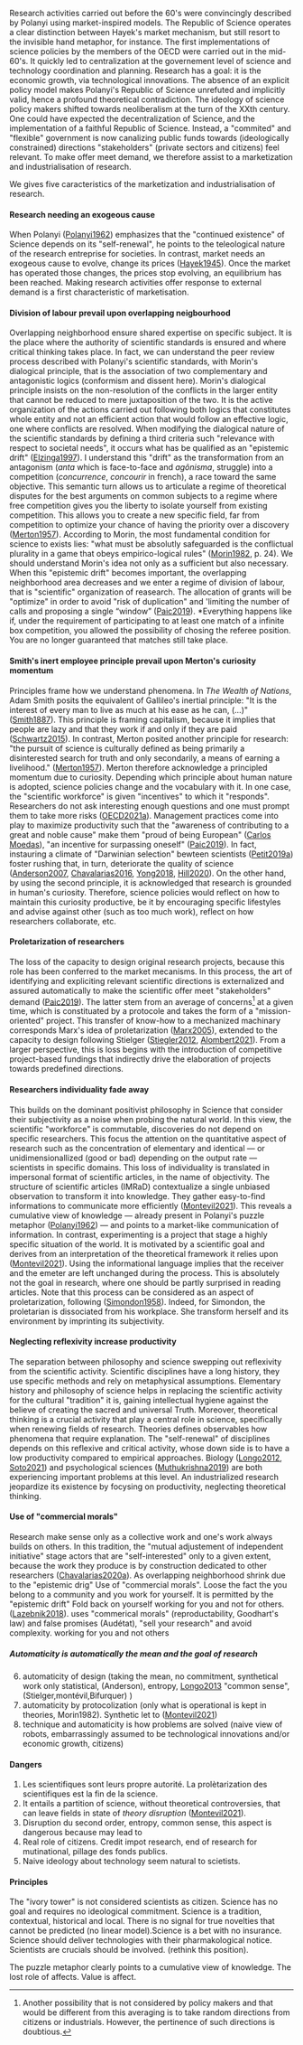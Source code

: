 
Research activities carried out before the 60's were convincingly described by Polanyi using market-inspired models. The Republic of Science operates a clear distinction between Hayek's market mechanism, but still resort to the invisible hand metaphor, for instance. The first implementations of science policies by the members of the OECD were carried out in the mid-60's. It quickly led to centralization at the governement level of science and technology coordination and planning. Research has a goal: it is the economic growth, via technological innovations. The absence of an explicit policy model makes Polanyi's Republic of Science unrefuted and implicitly valid, hence a profound theoretical contradiction. The ideology of science policy makers shifted towards neoliberalism at the turn of the XXth century. One could have expected the decentralization of Science, and the implementation of a faithful Republic of Science. Instead, a "commited" and "flexible" government is now canalizing public funds towards (ideologically constrained) directions "stakeholders" (private sectors and citizens) feel relevant. To make offer meet demand, we therefore assist to a marketization and industrialisation of research. 

We gives five caracteristics of the marketization and industrialisation of research. 

#### Research needing an exogeous cause
When Polanyi ([Polanyi1962](reference/Polanyi1962.md)) emphasizes that the "continued existence" of Science depends on its "self-renewal", he points to the teleological nature of the research entreprise for societies. In contrast, market needs an exogeous cause to evolve, change its prices ([Hayek1945](reference/Hayek1945.md)). Once the market has operated those changes, the prices stop evolving, an equilibrium has been reached. Making research activities offer response to external demand is a first characteristic of marketisation. 

#### Division of labour prevail upon overlapping neigbourhood
Overlapping neighborhood ensure shared expertise on specific subject. It is the place where the authority of scientific standards is ensured and where critical thinking takes place. In fact, we can understand the peer review process described with Polanyi's scientific standards, with Morin's dialogical principle, that is the association of two complementary and antagonistic logics (conformism and dissent here). Morin's dialogical principle insists on the non-resolution of the conflicts in the larger entity that cannot be reduced to mere juxtaposition of the two. It is the active organization of the actions carried out following both logics that constitutes whole entity and not an efficient action that would follow an effective logic, one where conflicts are resolved. When modifying the dialogical nature of the scientific standards by defining a third criteria such "relevance with respect to societal needs", it occurs what has be qualified as an "epistemic drift" ([Elzinga1997](reference/Elzinga1997.md)). I understand this "drift" as the transformation from an antagonism (*anta* which is face-to-face and *agônisma*, struggle) into a competition (*concurrence*, *concourir* in french), a race toward the same objective. This semantic turn allows us to articulate a regime of theoretical disputes for the best arguments on common subjects to a regime where free competition gives you the liberty to isolate yourself from existing competition. This allows you to create a new specific field, far from competition to optimize your chance of having the priority over a discovery ([Merton1957](reference/Merton1957.md)). According to Morin, the most fundamental condition for science to exists lies: "what must be absolutly safeguarded is the conflictual plurality in a game that obeys empirico-logical rules" ([Morin1982](reference/Morin1982.md), p. 24). We should understand Morin's idea not only as a sufficient but also necessary. When this "epistemic drift" becomes important, the overlapping neighborhood area decreases and we enter a regime of division of labour, that is "scientific" organization of reasearch. The allocation of grants will be "optimize" in order to avoid "risk of duplication" and 'limiting the number of calls and proposing a single “window” ([Paic2019](reference/Paic2019.md)). *Everything happens like if, under the requirement of participating to at least one match of a infinite box competition, you allowed the possibility of chosing the referee position. You are no longer guaranteed that matches still take place. 

#### Smith's inert employee principle prevail upon Merton's curiosity momentum
Principles frame how we understand phenomena. In *The Wealth of Nations*, Adam Smith posits the equivalent of Gallileo's inertial principle: "It is the interest of every man to live as much at his ease as he can, (...)" ([Smith1887](reference/Smith1887.md)). This principle is framing capitalism, because it implies that people are lazy and that they work if and only if they are paid ([Schwartz2015](reference/Schwartz2015.md)). In contrast, Merton posited another principle for research: "the pursuit of science is culturally defined as being primarily a disinterested search for truth and only secondarily, a means of earning a livelihood." ([Merton1957](reference/Merton1957.md)). Merton therefore acknowledge a principled momentum due to curiosity. Depending which principle about human nature is adopted, science policies change and the vocabulary with it.  In one case, the "scientific workforce" is given "incentives" to which it "responds". Researchers do not ask interesting enough questions and one must prompt them to take more risks ([OECD2021a](reference/OECD2021a.md)). Management practices come into play to maximize productivity such that the "awareness of contributing to a great and noble cause" make them "proud of being European" ([Carlos Moedas](https://www.openaccessgovernment.org/lamy-report-ensuring-inspirational-research/34970/)), "an incentive for surpassing oneself" ([Paic2019](reference/Paic2019.md)). In fact, instauring a climate of "Darwinian selection" bewteen scientists ([Petit2019a](reference/Petit2019a.md)) foster rushing that, in turn, deteriorate the quality of science ([Anderson2007](reference/Anderson2007.md), [Chavalarias2016](reference/Chavalarias2016.md), [Yong2018](reference/Yong2018.md), [Hill2020](reference/Hill2020.md)). On the other hand, by using the second principle, it is acknowledged that research is grounded in human's curiosity. Therefore, science policies would reflect on how to maintain this curiosity productive, be it by encouraging specific lifestyles and advise against other (such as too much work), reflect on how researchers collaborate, etc. 

#### Proletarization of researchers
The loss of the capacity to design original research projects, because this role has been conferred to the market mecanisms. In this process, the art of identifying and expliciting relevant scientific directions is externalized and assured automatically to make the scientific offer meet "stakeholders" demand ([Paic2019](reference/Paic2019.md)). The latter stem from an average of concerns[^1] at a given time, which is constituated by a protocole and takes the form of a "mission-oriented" project. This transfer of know-how to a mechanized machinary corresponds Marx's idea of proletarization ([Marx2005](reference/Marx2005.md)), extended to the capacity to design following Stielger ([Stiegler2012](reference/Stiegler2012.md), [Alombert2021](reference/Alombert2021.md)). From a larger perspective, this is loss begins with the introduction of competitive project-based fundings that indirectly drive the elaboration of projects towards predefined directions. 

#### Researchers individuality fade away
This builds on the dominant positivist philosophy in Science that consider their subjectivity as a noise when probing the natural world. In this view, the scientific "workforce" is commutable, discoveries do not depend on specific researchers. This focus the attention on the quantitative aspect of research such as the concentration of elementary and identical — or unidimensionallized (good or bad) depending on the output rate — scientists in specific domains. This loss of individuality is translated in impersonal format of scientific articles, in the name of objectivity. The structure of scientific articles (IMRaD) contextualize a single unbiased observation to transform it into knowledge. They gather easy-to-find informations to communicate more efficiently ([Montevil2021](reference/Montevil2021.md)). This reveals a cumulative view of knowledge — already present in Polanyi's puzzle metaphor ([Polanyi1962](reference/Polanyi1962.md)) —  and points to a market-like communication of information. In contrast, experimenting is a project that stage a highly specific situation of the world. It is motivated by a scientific goal and derives from an interpretation of the theoretical framework it relies upon ([Montevil2021](reference/Montevil2021.md)). Using the informational language implies that the receiver and the emeter are left unchanged during the process. This is absolutely not the goal in research, where one should be partly surprised in reading articles. Note that this process can be considered as an aspect of proletarization, following ([Simondon1958](reference/Simondon1958.md)). Indeed, for Simondon, the proletarian is dissociated from his workplace. She transform herself and its environment by imprinting its subjectivity. 

#### Neglecting reflexivity increase productivity
The separation between philosophy and science swepping out reflexivity from the scientific activity. Scientific disciplines have a long history, they use specific methods and rely on metaphysical assumptions. Elementary history and philosophy of science helps in replacing the scientific activity for the cultural "tradition" it is, gaining intellectual hygiene against the believe of creating the sacred and universal Truth. Moreover, theoretical thinking is a crucial activity that play a central role in science, specifically when renewing fields of research. Theories defines observables how phenomena that require explanation. The "self-renewal" of disciplines depends on this reflexive and critical activity, whose down side is to have a low productivity compared to empirical approaches. Biology ([Longo2012](reference/Longo2012.md), [Soto2021](reference/Soto2021.md)) and  psychological sciences ([Muthukrishna2019](reference/Muthukrishna2019.md)) are both experiencing important problems at this level. An industrialized research jeopardize its existence by focysing on productivity, neglecting theoretical thinking. 

#### Use of "commercial morals"
Research make sense only as a collective work and one's work always builds on others. In this tradition, the "mutual adjustement of independent initiative" stage actors that are "self-interested" only to a given extent, because the work they produce is by construction dedicated to other researchers ([Chavalarias2020a](reference/Chavalarias2020a.md)). As overlapping neighborhood shrink due to the "epistemic drig"
Use of "commercial morals". Loose the fact the you belong to a community and you work for yourself. It is permitted by the "epistemic drift" Fold back on yourself working for you and not for others. ([Lazebnik2018](reference/Lazebnik2018.md)). uses "commerical morals" (reproductability, Goodhart's law) and false promises (Audétat), "sell your research" and avoid complexity. working for you and not others

##### Automaticity is automatically the mean and the goal of research  
6) automaticity of design (taking the mean, no commitment, synthetical work only statistical,  (Anderson), entropy, [Longo2013](reference/Longo2013.md) "common sense", (Stielger,montévil,Bifurquer) )
7) automaticity by protocolization (only what is operational is kept in theories, Morin1982). Synthetic let to ([Montevil2021](reference/Montevil2021.md)) 
8) technique and automaticity is how problems are solved (naive view of robots,  embarrassingly assumed to be technological innovations and/or economic growth, citizens)

#### Dangers
1) Les scientifiques sont leurs propre autorité. La prolètarization des scientifiques est la fin de la science.
2) It entails a partition of science, without theoretical controversies, that can leave fields in state of *theory disruption* ([Montevil2021](reference/Montevil2021.md)).
3) Disruption du second order, entropy, common sense, this aspect is dangerous because may lead to 
4) Real role of citizens. Credit impot research, end of research for mutinational, pillage des fonds publics. 
5) Naive ideology about technology seem natural to scietists. 


#### Principles

The "ivory tower" is not considered scientists as citizen. 
Science has no goal and requires no ideological commitment.
Science is a tradition, contextual, historical and local. There is no signal for true novelties that cannot be predicted (no linear model).Science is a bet with no insurance. 
Science should deliver technologies with their pharmakological notice.
Scientists are crucials should be involved. (rethink this position). 


The puzzle metaphor clearly points to a cumulative view of knowledge.
The lost role of affects. Value is affect.


[^1]: Another possibility that is not considered by policy makers and that would be different from this averaging is to take random directions from citizens or industrials. However, the pertinence of such directions is doubtious. 